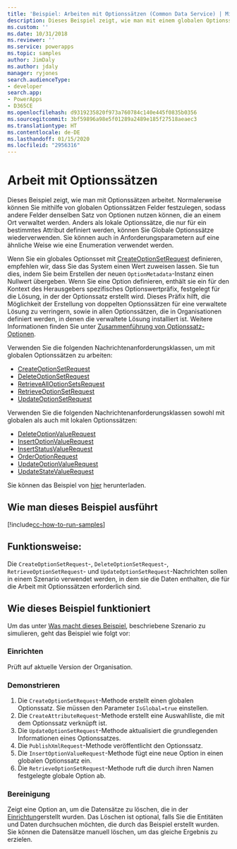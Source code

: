 ```yaml
---
title: 'Beispiel: Arbeiten mit Optionssätzen (Common Data Service) | Microsoft Docs'
description: Dieses Beispiel zeigt, wie man mit einem globalen Optionssatz arbeitet
ms.custom: ''
ms.date: 10/31/2018
ms.reviewer: ''
ms.service: powerapps
ms.topic: samples
author: JimDaly
ms.author: jdaly
manager: ryjones
search.audienceType:
- developer
search.app:
- PowerApps
- D365CE
ms.openlocfilehash: d9319235820f973a760784c140e445f0835b0356
ms.sourcegitcommit: 3bf59896a98e5f01289a2489e185f27518aeaec3
ms.translationtype: HT
ms.contentlocale: de-DE
ms.lasthandoff: 01/15/2020
ms.locfileid: "2956316"
---
```

# <a name="work-with-option-sets"></a>Arbeit mit Optionssätzen

Dieses Beispiel zeigt, wie man mit Optionssätzen arbeitet. Normalerweise können Sie mithilfe von globalen Optionssätzen Felder festzulegen, sodass andere Felder denselben Satz von Optionen nutzen können, die an einem Ort verwaltet werden. Anders als lokale Optionssätze, die nur für ein bestimmtes Attribut definiert werden, können Sie Globale Optionssätze wiederverwenden. Sie können auch in Anforderungsparametern auf eine ähnliche Weise wie eine Enumeration verwendet werden.

Wenn Sie ein globales Optionsset mit [CreateOptionSetRequest](https://docs.microsoft.com/dotnet/api/microsoft.xrm.sdk.messages.createoptionsetrequest?view=dynamics-general-ce-9) definieren, empfehlen wir, dass Sie das System einen Wert zuweisen lassen. Sie tun dies, indem Sie beim Erstellen der neuen `OptionMetadata`-Instanz einen Nullwert übergeben. Wenn Sie eine Option definieren, enthält sie ein für den Kontext des Herausgebers spezifisches Optionswertpräfix, festgelegt für die Lösung, in der der Optionssatz erstellt wird. Dieses Präfix hilft, die Möglichkeit der Erstellung von doppelten Optionssätzen für eine verwaltete Lösung zu verringern, sowie in allen Optionssätzen, die in Organisationen definiert werden, in denen die verwaltete Lösung installiert ist. Weitere Informationen finden Sie unter [Zusammenführung von Optionssatz-Optionen](https://docs.microsoft.com/powerapps/developer/common-data-service/understand-managed-solutions-merged#merge-option-set-options).

Verwenden Sie die folgenden Nachrichtenanforderungsklassen, um mit globalen Optionssätzen zu arbeiten:

- [CreateOptionSetRequest](https://docs.microsoft.com/dotnet/api/microsoft.xrm.sdk.messages.createoptionsetrequest?view=dynamics-general-ce-9)
- [DeleteOptionSetRequest](https://docs.microsoft.com/dotnet/api/microsoft.xrm.sdk.messages.deleteoptionsetrequest?view=dynamics-general-ce-9)
- [RetrieveAllOptionSetsRequest](https://docs.microsoft.com/dotnet/api/microsoft.xrm.sdk.messages.retrievealloptionsetsrequest?view=dynamics-general-ce-9)
- [RetrieveOptionSetRequest](https://docs.microsoft.com/dotnet/api/microsoft.xrm.sdk.messages.retrieveoptionsetrequest?view=dynamics-general-ce-9)
- [UpdateOptionSetRequest](https://docs.microsoft.com/dotnet/api/microsoft.xrm.sdk.messages.updateoptionsetrequest?view=dynamics-general-ce-9)

Verwenden Sie die folgenden Nachrichtenanforderungsklassen sowohl mit globalen als auch mit lokalen Optionssätzen:

- [DeleteOptionValueRequest](https://docs.microsoft.com/dotnet/api/microsoft.xrm.sdk.messages.deleteoptionvaluerequest?view=dynamics-general-ce-9)
- [InsertOptionValueRequest](https://docs.microsoft.com/dotnet/api/microsoft.xrm.sdk.messages.insertoptionvaluerequest?view=dynamics-general-ce-9)
- [InsertStatusValueRequest](https://docs.microsoft.com/dotnet/api/microsoft.xrm.sdk.messages.insertstatusvaluerequest?view=dynamics-general-ce-9)
- [OrderOptionRequest](https://docs.microsoft.com/dotnet/api/microsoft.xrm.sdk.messages.orderoptionrequest?view=dynamics-general-ce-9)
- [UpdateOptionValueRequest](https://docs.microsoft.com/dotnet/api/microsoft.xrm.sdk.messages.updateoptionvaluerequest?view=dynamics-general-ce-9)
- [UpdateStateValueRequest](https://docs.microsoft.com/dotnet/api/microsoft.xrm.sdk.messages.updatestatevaluerequest?view=dynamics-general-ce-9)

Sie können das Beispiel von [hier](https://github.com/microsoft/PowerApps-Samples/tree/master/cds/orgsvc/C%23/WorkWithOptionSets) herunterladen.

## <a name="how-to-run-this-sample"></a>Wie man dieses Beispiel ausführt

[!include[cc-how-to-run-samples](../../includes/cc-how-to-run-samples.md)]

## <a name="what-this-sample-does"></a>Funktionsweise:

Die `CreateOptionSetRequest`-, `DeleteOptionSetRequest`-, `RetrieveOptionSetRequest`- und `UpdateOptionSetRequest`-Nachrichten sollen in einem Szenario verwendet werden, in dem sie die Daten enthalten, die für die Arbeit mit Optionssätzen erforderlich sind.

## <a name="how-this-sample-works"></a>Wie dieses Beispiel funktioniert

Um das unter [Was macht dieses Beispiel](#what-this-sample-does), beschriebene Szenario zu simulieren, geht das Beispiel wie folgt vor:

### <a name="setup"></a>Einrichten

Prüft auf aktuelle Version der Organisation.

### <a name="demonstrate"></a>Demonstrieren

1. Die `CreateOptionSetRequest`-Methode erstellt einen globalen Optionssatz. Sie müssen den Parameter `IsGlobal=true` einstellen.  
2. Die `CreateAttributeRequest`-Methode erstellt eine Auswahlliste, die mit dem Optionssatz verknüpft ist.
3. Die `UpdateOptionSetRequest`-Methode aktualisiert die grundlegenden Informationen eines Optionssatzes.
4. Die `PublishXmlRequest`-Methode veröffentlicht den Optionssatz.
5. Die `InsertOptionValueRequest`-Methode fügt eine neue Option in einen globalen Optionssatz ein.
6. Die `RetrieveOptionSetRequest`-Methode ruft die durch ihren Namen festgelegte globale Option ab.

### <a name="clean-up"></a>Bereinigung

Zeigt eine Option an, um die Datensätze zu löschen, die in der [Einrichtung](#setup)erstellt wurden. Das Löschen ist optional, falls Sie die Entitäten und Daten durchsuchen möchten, die durch das Beispiel erstellt wurden. Sie können die Datensätze manuell löschen, um das gleiche Ergebnis zu erzielen.
